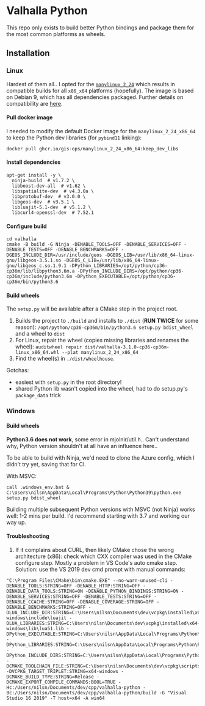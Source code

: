 # Valhalla Python

This repo only exists to build better Python bindings and package them for the most common platforms as wheels.

## Installation

### Linux

Hardest of them all.. I opted for the [`manylinux_2_24`](https://www.python.org/dev/peps/pep-0600/) which results in compatible builds for all `x86_x64` platforms (hopefully). The image is based on Debian 9, which has all dependencies packaged. Further details on compatibility are [here](https://github.com/pypa/manylinux#manylinux).

#### Pull docker image

I needed to modify the default Docker image for the `manylinux_2_24_x86_64` to keep the Python dev libraries (for `pybind11` linking):

`docker pull ghcr.io/gis-ops/manylinux_2_24_x86_64:keep_dev_libs`

#### Install dependencies

```
apt-get install -y \
  ninja-build  # v1.7.2 \
  libboost-dev-all  # v1.62 \
  libspatialite-dev  # v4.3.0a \
  libprotobuf-dev  # v3.0.0 \
  libgeos-dev  # v3.5.1 \
  libluajit-5.1-dev  # v5.1.2 \
  libcurl4-openssl-dev  # 7.52.1
```

#### Configure build

```
cd valhalla
cmake -B build -G Ninja -DENABLE_TOOLS=OFF -DENABLE_SERVICES=OFF -DENABLE_TESTS=OFF -DENABLE_BENCHMARKS=OFF -DGEOS_INCLUDE_DIR=/usr/include/geos -DGEOS_LIB=/usr/lib/x86_64-linux-gnu/libgeos-3.5.1.so -DGEOS_C_LIB=/usr/lib/x86_64-linux-gnu/libgeos_c.so.1.9.1 -DPython_LIBRARIES=/opt/python/cp36-cp36m/lib/libpython3.6m.a -DPython_INCLUDE_DIRS=/opt/python/cp36-cp36m/include/python3.6m -DPython_EXECUTABLE=/opt/python/cp36-cp36m/bin/python3.6
```

#### Build wheels

The `setup.py` will be available after a CMake step in the project root.

1. Builds the project to `./build` and installs to `./dist` (**RUN TWICE** for some reason): `/opt/python/cp36-cp36m/bin/python3.6 setup.py bdist_wheel` and a wheel to `dist`
2. For Linux, repair the wheel (copies missing libraries and renames the wheel): `auditwheel repair dist/valhalla-3.1.0-cp36-cp36m-linux_x86_64.whl --plat manylinux_2_24_x86_64`
3. Find the wheel(s) in `./dist/wheelhouse`.

Gotchas:
- easiest with `setup.py` in the root directory!
- shared Python lib wasn't copied into the wheel, had to do setup.py's `package_data` trick

### Windows

#### Build wheels

**Python3.6 does not work**, some error in mjolnir/util.h.. Can't understand why, Python version shouldn't at all have an influence here..

To be able to build with Ninja, we'd need to clone the Azure config, which I didn't try yet, saving that for CI.

With MSVC:

```
call .windows_env.bat & C:\Users\nilsn\AppData\Local\Programs\Python\Python39\python.exe setup.py bdist_wheel
```

Building multiple subsequent Python versions with MSVC (not Ninja) works well: 1-2 mins per build. I'd recommend starting with 3.7 and working our way up.

#### Troubleshooting

1. If it complains about CURL, then likely CMake chose the wrong architecture (x86): check which CXX compiler was used in the CMake configure step. Mostly a problem in VS Code's auto cmake step. Solution: use the VS 2019 dev cmd prompt with manual commands:

```
"C:\Program Files\CMake\bin\cmake.EXE" --no-warn-unused-cli -DENABLE_TOOLS:STRING=OFF -DENABLE_HTTP:STRING=OFF -DENABLE_DATA_TOOLS:STRING=ON -DENABLE_PYTHON_BINDINGS:STRING=ON -DENABLE_SERVICES:STRING=OFF -DENABLE_TESTS:STRING=OFF -DENABLE_CCACHE:STRING=OFF -DENABLE_COVERAGE:STRING=OFF -DENABLE_BENCHMARKS:STRING=OFF -DLUA_INCLUDE_DIR:STRING=C:\Users\nilsn\Documents\dev\vcpkg\installed\x64-windows\include\luajit -DLUA_LIBRARIES:STRING=C:\Users\nilsn\Documents\dev\vcpkg\installed\x64-windows\lib\lua51.lib -DPython_EXECUTABLE:STRING=C:\Users\nilsn\AppData\Local\Programs\Python\Python39 -DPython_LIBRARIES:STRING=C:\Users\nilsn\AppData\Local\Programs\Python\Python39\libs\python39.lib -DPython_INCLUDE_DIRS:STRING=C:\Users\nilsn\AppData\Local\Programs\Python\Python39\include -DCMAKE_TOOLCHAIN_FILE:STRING=C:\Users\nilsn\Documents\dev\vcpkg\scripts\buildsystems\vcpkg.cmake -DVCPKG_TARGET_TRIPLET:STRING=x64-windows -DCMAKE_BUILD_TYPE:STRING=Release -DCMAKE_EXPORT_COMPILE_COMMANDS:BOOL=TRUE -Hc:/Users/nilsn/Documents/dev/cpp/valhalla-python -Bc:/Users/nilsn/Documents/dev/cpp/valhalla-python/build -G "Visual Studio 16 2019" -T host=x64 -A win64
```
